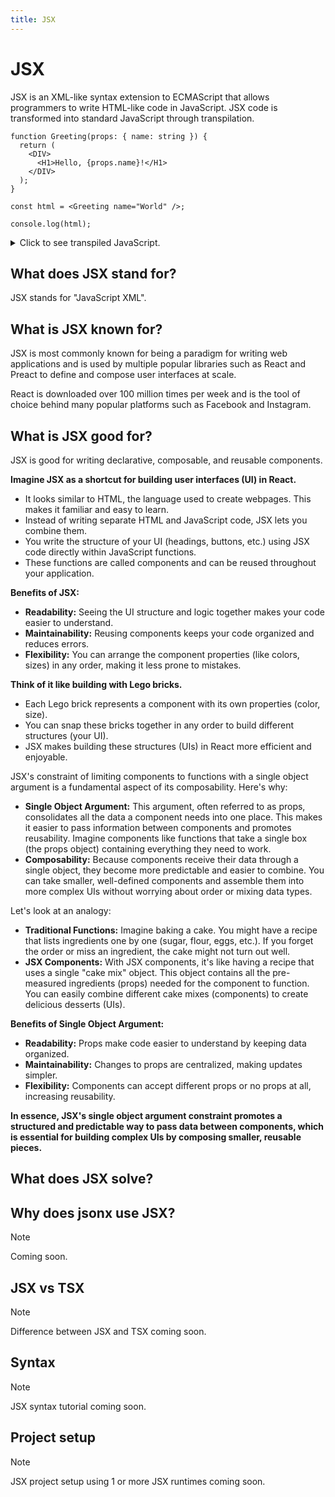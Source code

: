 ```yaml
---
title: JSX
---
```


# JSX

JSX is an XML-like syntax extension to ECMAScript that allows programmers to
write HTML-like code in JavaScript. JSX code is transformed into standard
JavaScript through transpilation.

```tsx
function Greeting(props: { name: string }) {
  return (
    <DIV>
      <H1>Hello, {props.name}!</H1>
    </DIV>
  );
}

const html = <Greeting name="World" />;

console.log(html);
```

<details>
<summary>Click to see transpiled JavaScript.</summary>

```js
function Greeting(props) {
  return h(DIV, null, h(H1, null, "Hello, ", props.name, "!"));
}

const html = h(Greeting, { name: "World" });

console.log(html);
```

</details>

## What does JSX stand for?

JSX stands for "JavaScript XML".

## What is JSX known for?

JSX is most commonly known for being a paradigm for writing web applications and
is used by multiple popular libraries such as React and Preact to define and
compose user interfaces at scale.

React is downloaded over 100 million times per week and is the tool of choice
behind many popular platforms such as Facebook and Instagram.

## What is JSX good for?

JSX is good for writing declarative, composable, and reusable components.

**Imagine JSX as a shortcut for building user interfaces (UI) in React.**

- It looks similar to HTML, the language used to create webpages. This makes it
  familiar and easy to learn.
- Instead of writing separate HTML and JavaScript code, JSX lets you combine
  them.
- You write the structure of your UI (headings, buttons, etc.) using JSX code
  directly within JavaScript functions.
- These functions are called components and can be reused throughout your
  application.

**Benefits of JSX:**

- **Readability:** Seeing the UI structure and logic together makes your code
  easier to understand.
- **Maintainability:** Reusing components keeps your code organized and reduces
  errors.
- **Flexibility:** You can arrange the component properties (like colors, sizes)
  in any order, making it less prone to mistakes.

**Think of it like building with Lego bricks.**

- Each Lego brick represents a component with its own properties (color, size).
- You can snap these bricks together in any order to build different structures
  (your UI).
- JSX makes building these structures (UIs) in React more efficient and
  enjoyable.

JSX's constraint of limiting components to functions with a single object
argument is a fundamental aspect of its composability. Here's why:

- **Single Object Argument:** This argument, often referred to as props,
  consolidates all the data a component needs into one place. This makes it
  easier to pass information between components and promotes reusability.
  Imagine components like functions that take a single box (the props object)
  containing everything they need to work.
- **Composability:** Because components receive their data through a single
  object, they become more predictable and easier to combine. You can take
  smaller, well-defined components and assemble them into more complex UIs
  without worrying about order or mixing data types.

Let's look at an analogy:

- **Traditional Functions:** Imagine baking a cake. You might have a recipe that
  lists ingredients one by one (sugar, flour, eggs, etc.). If you forget the
  order or miss an ingredient, the cake might not turn out well.
- **JSX Components:** With JSX components, it's like having a recipe that uses a
  single "cake mix" object. This object contains all the pre-measured
  ingredients (props) needed for the component to function. You can easily
  combine different cake mixes (components) to create delicious desserts (UIs).

**Benefits of Single Object Argument:**

- **Readability:** Props make code easier to understand by keeping data
  organized.
- **Maintainability:** Changes to props are centralized, making updates simpler.
- **Flexibility:** Components can accept different props or no props at all,
  increasing reusability.

**In essence, JSX's single object argument constraint promotes a structured and
predictable way to pass data between components, which is essential for building
complex UIs by composing smaller, reusable pieces.**

## What does JSX solve?

## Why does jsonx use JSX?

> [!NOTE]
>
> Coming soon.

## JSX vs TSX

> [!NOTE]
>
> Difference between JSX and TSX coming soon.

## Syntax

> [!NOTE]
>
> JSX syntax tutorial coming soon.

## Project setup

> [!NOTE]
>
> JSX project setup using 1 or more JSX runtimes coming soon.

```
```
